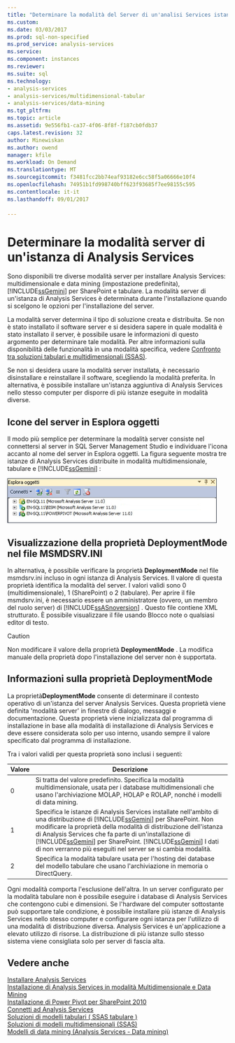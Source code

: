 ```yaml
---
title: "Determinare la modalità del Server di un'analisi Services istanza | Documenti Microsoft"
ms.custom: 
ms.date: 03/03/2017
ms.prod: sql-non-specified
ms.prod_service: analysis-services
ms.service: 
ms.component: instances
ms.reviewer: 
ms.suite: sql
ms.technology:
- analysis-services
- analysis-services/multidimensional-tabular
- analysis-services/data-mining
ms.tgt_pltfrm: 
ms.topic: article
ms.assetid: 9e556fb1-ca37-4f06-8f8f-f187cb0fdb37
caps.latest.revision: 32
author: Minewiskan
ms.author: owend
manager: kfile
ms.workload: On Demand
ms.translationtype: MT
ms.sourcegitcommit: f3481fcc2bb74eaf93182e6cc58f5a06666e10f4
ms.openlocfilehash: 74951b1fd998740bff623f93685f7ee98155c595
ms.contentlocale: it-it
ms.lasthandoff: 09/01/2017

---
```

# <a name="determine-the-server-mode-of-an-analysis-services-instance"></a>Determinare la modalità server di un'istanza di Analysis Services
  Sono disponibili tre diverse modalità server per installare Analysis Services: multidimensionale e data mining (impostazione predefinita), [!INCLUDE[ssGemini](../../includes/ssgemini-md.md)] per SharePoint e tabulare. La modalità server di un'istanza di Analysis Services è determinata durante l'installazione quando si scelgono le opzioni per l'installazione del server.  
  
 La modalità server determina il tipo di soluzione creata e distribuita. Se non è stato installato il software server e si desidera sapere in quale modalità è stato installato il server, è possibile usare le informazioni di questo argomento per determinare tale modalità. Per altre informazioni sulla disponibilità delle funzionalità in una modalità specifica, vedere [Confronto tra soluzioni tabulari e multidimensionali &#40;SSAS&#41;](../../analysis-services/comparing-tabular-and-multidimensional-solutions-ssas.md).  
  
 Se non si desidera usare la modalità server installata, è necessario disinstallare e reinstallare il software, scegliendo la modalità preferita. In alternativa, è possibile installare un'istanza aggiuntiva di Analysis Services nello stesso computer per disporre di più istanze eseguite in modalità diverse.  
  
## <a name="server-icons-in-object-explorer"></a>Icone del server in Esplora oggetti  
 Il modo più semplice per determinare la modalità server consiste nel connettersi al server in SQL Server Management Studio e individuare l'icona accanto al nome del server in Esplora oggetti. La figura seguente mostra tre istanze di Analysis Services distribuite in modalità multidimensionale, tabulare e [!INCLUDE[ssGemini](../../includes/ssgemini-md.md)] :  
  
 ![Icone Esplora oggetti per ogni modalità server](../../analysis-services/instances/media/ssas-ssms-servermodes.gif "icone Esplora oggetti per ogni modalità server")  
  
## <a name="viewing-deploymentmode-property-in-msmdsrvini-file"></a>Visualizzazione della proprietà DeploymentMode nel file MSMDSRV.INI  
 In alternativa, è possibile verificare la proprietà **DeploymentMode** nel file msmdsrv.ini incluso in ogni istanza di Analysis Services. Il valore di questa proprietà identifica la modalità del server. I valori validi sono 0 (multidimensionale), 1 (SharePoint) o 2 (tabulare). Per aprire il file msmdsrv.ini, è necessario essere un amministratore (ovvero, un membro del ruolo server) di [!INCLUDE[ssASnoversion](../../includes/ssasnoversion-md.md)] . Questo file contiene XML strutturato. È possibile visualizzare il file usando Blocco note o qualsiasi editor di testo.  
  
> [!CAUTION]  
>  Non modificare il valore della proprietà **DeploymentMode** . La modifica manuale della proprietà dopo l'installazione del server non è supportata.  
  
## <a name="about-the-deploymentmode-property"></a>Informazioni sulla proprietà DeploymentMode  
 La proprietà**DeploymentMode** consente di determinare il contesto operativo di un'istanza del server Analysis Services. Questa proprietà viene definita 'modalità server' in finestre di dialogo, messaggi e documentazione. Questa proprietà viene inizializzata dal programma di installazione in base alla modalità di installazione di Analysis Services e deve essere considerata solo per uso interno, usando sempre il valore specificato dal programma di installazione.  
  
 Tra i valori validi per questa proprietà sono inclusi i seguenti:  
  
|Valore|Descrizione|  
|-----------|-----------------|  
|0|Si tratta del valore predefinito. Specifica la modalità multidimensionale, usata per i database multidimensionali che usano l'archiviazione MOLAP, HOLAP e ROLAP, nonché i modelli di data mining.|  
|1|Specifica le istanze di Analysis Services installate nell'ambito di una distribuzione di [!INCLUDE[ssGemini](../../includes/ssgemini-md.md)] per SharePoint. Non modificare la proprietà della modalità di distribuzione dell'istanza di Analysis Services che fa parte di un'installazione di [!INCLUDE[ssGemini](../../includes/ssgemini-md.md)] per SharePoint. [!INCLUDE[ssGemini](../../includes/ssgemini-md.md)] I dati di non verranno più eseguiti nel server se si cambia modalità.|  
|2|Specifica la modalità tabulare usata per l'hosting dei database del modello tabulare che usano l'archiviazione in memoria o DirectQuery.|  
  
 Ogni modalità comporta l'esclusione dell'altra. In un server configurato per la modalità tabulare non è possibile eseguire i database di Analysis Services che contengono cubi e dimensioni. Se l'hardware del computer sottostante può supportare tale condizione, è possibile installare più istanze di Analysis Services nello stesso computer e configurare ogni istanza per l'utilizzo di una modalità di distribuzione diversa. Analysis Services è un'applicazione a elevato utilizzo di risorse. La distribuzione di più istanze sullo stesso sistema viene consigliata solo per server di fascia alta.  
  
## <a name="see-also"></a>Vedere anche  
 [Installare Analysis Services](../../analysis-services/instances/install-windows/install-analysis-services.md)   
 [Installazione di Analysis Services in modalità Multidimensionale e Data Mining](http://msdn.microsoft.com/library/8a1f33e8-2bd6-4fb8-bd46-c86f2a067f60)   
 [Installazione di Power Pivot per SharePoint 2010](http://msdn.microsoft.com/en-us/8d47dde7-c941-4280-a934-e2fe3f9a938f)   
 [Connetti ad Analysis Services](../../analysis-services/instances/connect-to-analysis-services.md)   
 [Soluzioni di modelli tabulari &#40; SSAS tabulare &#41;](../../analysis-services/tabular-models/tabular-model-solutions-ssas-tabular.md)   
 [Soluzioni di modelli multidimensionali &#40;SSAS&#41;](../../analysis-services/multidimensional-models/multidimensional-model-solutions-ssas.md)   
 [Modelli di data mining &#40;Analysis Services - Data mining&#41;](../../analysis-services/data-mining/mining-models-analysis-services-data-mining.md)  
  
  

